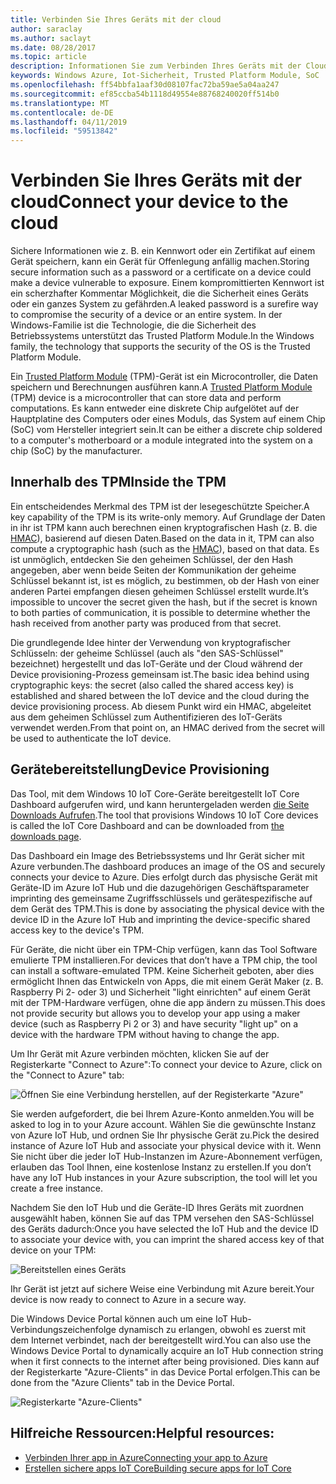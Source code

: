 ```yaml
---
title: Verbinden Sie Ihres Geräts mit der cloud
author: saraclay
ms.author: saclayt
ms.date: 08/28/2017
ms.topic: article
description: Informationen Sie zum Verbinden Ihres Geräts mit der Cloud.
keywords: Windows Azure, Iot-Sicherheit, Trusted Platform Module, SoC
ms.openlocfilehash: ff54bbfa1aaf30d08107fac72ba59ae5a04aa247
ms.sourcegitcommit: ef85ccba54b1118d49554e88768240020ff514b0
ms.translationtype: MT
ms.contentlocale: de-DE
ms.lasthandoff: 04/11/2019
ms.locfileid: "59513842"
---
```

# <a name="connect-your-device-to-the-cloud"></a><span data-ttu-id="d4f46-104">Verbinden Sie Ihres Geräts mit der cloud</span><span class="sxs-lookup"><span data-stu-id="d4f46-104">Connect your device to the cloud</span></span>

<span data-ttu-id="d4f46-105">Sichere Informationen wie z. B. ein Kennwort oder ein Zertifikat auf einem Gerät speichern, kann ein Gerät für Offenlegung anfällig machen.</span><span class="sxs-lookup"><span data-stu-id="d4f46-105">Storing secure information such as a password or a certificate on a device could make a device vulnerable to exposure.</span></span> <span data-ttu-id="d4f46-106">Einem kompromittierten Kennwort ist ein scherzhafter Kommentar Möglichkeit, die die Sicherheit eines Geräts oder ein ganzes System zu gefährden.</span><span class="sxs-lookup"><span data-stu-id="d4f46-106">A leaked password is a surefire way to compromise the security of a device or an entire system.</span></span> <span data-ttu-id="d4f46-107">In der Windows-Familie ist die Technologie, die die Sicherheit des Betriebssystems unterstützt das Trusted Platform Module.</span><span class="sxs-lookup"><span data-stu-id="d4f46-107">In the Windows family, the technology that supports the security of the OS is the Trusted Platform Module.</span></span>

<span data-ttu-id="d4f46-108">Ein [Trusted Platform Module](https://en.wikipedia.org/wiki/Trusted_Platform_Module) (TPM)-Gerät ist ein Microcontroller, die Daten speichern und Berechnungen ausführen kann.</span><span class="sxs-lookup"><span data-stu-id="d4f46-108">A [Trusted Platform Module](https://en.wikipedia.org/wiki/Trusted_Platform_Module) (TPM) device is a microcontroller that can store data and perform computations.</span></span> <span data-ttu-id="d4f46-109">Es kann entweder eine diskrete Chip aufgelötet auf der Hauptplatine des Computers oder eines Moduls, das System auf einem Chip (SoC) vom Hersteller integriert sein.</span><span class="sxs-lookup"><span data-stu-id="d4f46-109">It can be either a discrete chip soldered to a computer's motherboard or a module integrated into the system on a chip (SoC) by the manufacturer.</span></span> 

## <a name="inside-the-tpm"></a><span data-ttu-id="d4f46-110">Innerhalb des TPM</span><span class="sxs-lookup"><span data-stu-id="d4f46-110">Inside the TPM</span></span> 

<span data-ttu-id="d4f46-111">Ein entscheidendes Merkmal des TPM ist der lesegeschützte Speicher.</span><span class="sxs-lookup"><span data-stu-id="d4f46-111">A key capability of the TPM is its write-only memory.</span></span> <span data-ttu-id="d4f46-112">Auf Grundlage der Daten in ihr ist TPM kann auch berechnen einen kryptografischen Hash (z. B. die [HMAC](https://en.wikipedia.org/wiki/Hash-based_message_authentication_code)), basierend auf diesen Daten.</span><span class="sxs-lookup"><span data-stu-id="d4f46-112">Based on the data in it, TPM can also compute a cryptographic hash (such as the [HMAC](https://en.wikipedia.org/wiki/Hash-based_message_authentication_code)), based on that data.</span></span>
<span data-ttu-id="d4f46-113">Es ist unmöglich, entdecken Sie den geheimen Schlüssel, der den Hash angegeben, aber wenn beide Seiten der Kommunikation der geheime Schlüssel bekannt ist, ist es möglich, zu bestimmen, ob der Hash von einer anderen Partei empfangen diesen geheimen Schlüssel erstellt wurde.</span><span class="sxs-lookup"><span data-stu-id="d4f46-113">It’s impossible to uncover the secret given the hash, but if the secret is known to both parties of communication, it is possible to determine whether the hash received from another party was produced from that secret.</span></span>

<span data-ttu-id="d4f46-114">Die grundlegende Idee hinter der Verwendung von kryptografischer Schlüsseln: der geheime Schlüssel (auch als "den SAS-Schlüssel" bezeichnet) hergestellt und das IoT-Geräte und der Cloud während der Device provisioning-Prozess gemeinsam ist.</span><span class="sxs-lookup"><span data-stu-id="d4f46-114">The basic idea behind using cryptographic keys: the secret (also called the shared access key) is established and shared between the IoT device and the cloud during the device provisioning process.</span></span> <span data-ttu-id="d4f46-115">Ab diesem Punkt wird ein HMAC, abgeleitet aus dem geheimen Schlüssel zum Authentifizieren des IoT-Geräts verwendet werden.</span><span class="sxs-lookup"><span data-stu-id="d4f46-115">From that point on, an HMAC derived from the secret will be used to authenticate the IoT device.</span></span>

## <a name="device-provisioning"></a><span data-ttu-id="d4f46-116">Gerätebereitstellung</span><span class="sxs-lookup"><span data-stu-id="d4f46-116">Device Provisioning</span></span> 

<span data-ttu-id="d4f46-117">Das Tool, mit dem Windows 10 IoT Core-Geräte bereitgestellt IoT Core Dashboard aufgerufen wird, und kann heruntergeladen werden [die Seite Downloads Aufrufen](http://go.microsoft.com/fwlink/?LinkID=708576).</span><span class="sxs-lookup"><span data-stu-id="d4f46-117">The tool that provisions Windows 10 IoT Core devices is called the IoT Core Dashboard and can be downloaded from [the downloads page](http://go.microsoft.com/fwlink/?LinkID=708576).</span></span>

<span data-ttu-id="d4f46-118">Das Dashboard ein Image des Betriebssystems und Ihr Gerät sicher mit Azure verbunden.</span><span class="sxs-lookup"><span data-stu-id="d4f46-118">The dashboard produces an image of the OS and securely connects your device to Azure.</span></span> <span data-ttu-id="d4f46-119">Dies erfolgt durch das physische Gerät mit Geräte-ID im Azure IoT Hub und die dazugehörigen Geschäftsparameter imprinting des gemeinsame Zugriffsschlüssels und gerätespezifische auf dem Gerät des TPM.</span><span class="sxs-lookup"><span data-stu-id="d4f46-119">This is done by associating the physical device with the device ID in the Azure IoT Hub and imprinting the device-specific shared access key to the device's TPM.</span></span> 

<span data-ttu-id="d4f46-120">Für Geräte, die nicht über ein TPM-Chip verfügen, kann das Tool Software emulierte TPM installieren.</span><span class="sxs-lookup"><span data-stu-id="d4f46-120">For devices that don’t have a TPM chip, the tool can install a software-emulated TPM.</span></span> <span data-ttu-id="d4f46-121">Keine Sicherheit geboten, aber dies ermöglicht Ihnen das Entwickeln von Apps, die mit einem Gerät Maker (z. B. Raspberry Pi 2- oder 3) und Sicherheit "light einrichten" auf einem Gerät mit der TPM-Hardware verfügen, ohne die app ändern zu müssen.</span><span class="sxs-lookup"><span data-stu-id="d4f46-121">This does not provide security but allows you to develop your app using a maker device (such as Raspberry Pi 2 or 3) and have security "light up" on a device with the hardware TPM without having to change the app.</span></span> 

<span data-ttu-id="d4f46-122">Um Ihr Gerät mit Azure verbinden möchten, klicken Sie auf der Registerkarte "Connect to Azure":</span><span class="sxs-lookup"><span data-stu-id="d4f46-122">To connect your device to Azure, click on the "Connect to Azure" tab:</span></span>

![Öffnen Sie eine Verbindung herstellen, auf der Registerkarte "Azure"](../media/ConnectDeviceToCloud/Building_Secure_Apps_for_IoT_Core_Screen01.png)

<span data-ttu-id="d4f46-124">Sie werden aufgefordert, die bei Ihrem Azure-Konto anmelden.</span><span class="sxs-lookup"><span data-stu-id="d4f46-124">You will be asked to log in to your Azure account.</span></span> <span data-ttu-id="d4f46-125">Wählen Sie die gewünschte Instanz von Azure IoT Hub, und ordnen Sie Ihr physische Gerät zu.</span><span class="sxs-lookup"><span data-stu-id="d4f46-125">Pick the desired instance of Azure IoT Hub and associate your physical device with it.</span></span> <span data-ttu-id="d4f46-126">Wenn Sie nicht über die jeder IoT Hub-Instanzen im Azure-Abonnement verfügen, erlauben das Tool Ihnen, eine kostenlose Instanz zu erstellen.</span><span class="sxs-lookup"><span data-stu-id="d4f46-126">If you don’t have any IoT Hub instances in your Azure subscription, the tool will let you create a free instance.</span></span> 

<span data-ttu-id="d4f46-127">Nachdem Sie den IoT Hub und die Geräte-ID Ihres Geräts mit zuordnen ausgewählt haben, können Sie auf das TPM versehen den SAS-Schlüssel des Geräts dadurch:</span><span class="sxs-lookup"><span data-stu-id="d4f46-127">Once you have selected the IoT Hub and the device ID to associate your device with, you can imprint the shared access key of that device on your TPM:</span></span>

![Bereitstellen eines Geräts](../media/ConnectDeviceToCloud/Building_Secure_Apps_for_IoT_Core_Screen02.png)

<span data-ttu-id="d4f46-129">Ihr Gerät ist jetzt auf sichere Weise eine Verbindung mit Azure bereit.</span><span class="sxs-lookup"><span data-stu-id="d4f46-129">Your device is now ready to connect to Azure in a secure way.</span></span> 

<span data-ttu-id="d4f46-130">Die Windows Device Portal können auch um eine IoT Hub-Verbindungszeichenfolge dynamisch zu erlangen, obwohl es zuerst mit dem Internet verbindet, nach der bereitgestellt wird.</span><span class="sxs-lookup"><span data-stu-id="d4f46-130">You can also use the Windows Device Portal to dynamically acquire an IoT Hub connection string when it first connects to the internet after being provisioned.</span></span> <span data-ttu-id="d4f46-131">Dies kann auf der Registerkarte "Azure-Clients" in das Device Portal erfolgen.</span><span class="sxs-lookup"><span data-stu-id="d4f46-131">This can be done from the "Azure Clients" tab in the Device Portal.</span></span>

![Registerkarte "Azure-Clients"](../media/ConnectDeviceToCloud/azure-clients.png)

## <a name="helpful-resources"></a><span data-ttu-id="d4f46-133">Hilfreiche Ressourcen:</span><span class="sxs-lookup"><span data-stu-id="d4f46-133">Helpful resources:</span></span>
* [<span data-ttu-id="d4f46-134">Verbinden Ihrer app in Azure</span><span class="sxs-lookup"><span data-stu-id="d4f46-134">Connecting your app to Azure</span></span>](../connect-to-cloud/ConnectAppToCloud.md)
* [<span data-ttu-id="d4f46-135">Erstellen sichere apps IoT Core</span><span class="sxs-lookup"><span data-stu-id="d4f46-135">Building secure apps for IoT Core</span></span>](https://blogs.windows.com/buildingapps/2016/07/20/building-secure-apps-for-windows-iot-core/#oqFLXiWIL1iCF8j9.97)
